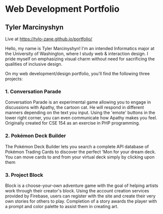 # Web Development Portfolio
## Tyler Marcinyshyn

Live at https://tylo-zane.github.io/portfolio/

Hello, my name is Tyler Marcinyshyn! I'm an intended Informatics major at the University of Washington, where I study web & interaction design. I pride myself on emphasizing visual charm without need for sacrificing the qualities of inclusive design.

On my web development/design portfolio, you'll find the following three projects:
### 1. Conversation Parade
Conversation Parade is an experimental game allowing you to engage in discussions with Apathy, the cartoon cat. He will respond in different manners depending on the text you input. Using the 'emote' buttons in the lower right corner, you can even communicate how Apathy makes you feel. Originally created for CSE 154 as an exercise in PHP programming. 

### 2. Pokémon Deck Builder
The Pokémon Deck Builder lets you search a complete API database of Pokémon Trading Cards to discover the perfect 'Mon for your dream deck. You can move cards to and from your virtual deck simply by clicking upon them

### 3. Project Block
Block is a choose-your-own adventure game with the goal of helping artists work through their creator's block. Using the account creation services provided by Firebase, users can register with the site and create their very own stories for others to play. Completion of a story awards the player with a prompt and color palette to assist them in creating art.
